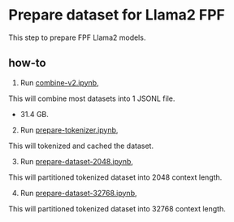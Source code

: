 # Prepare dataset for Llama2 FPF

This step to prepare FPF Llama2 models.

## how-to

1. Run [combine-v2.ipynb](combine-v2.ipynb),

This will combine most datasets into 1 JSONL file.

- 31.4 GB.

2. Run [prepare-tokenizer.ipynb](prepare-tokenizer.ipynb),

This will tokenized and cached the dataset.

3. Run [prepare-dataset-2048.ipynb](prepare-dataset-2048.ipynb),

This will partitioned tokenized dataset into 2048 context length.

4. Run [prepare-dataset-32768.ipynb](prepare-dataset-32768.ipynb),

This will partitioned tokenized dataset into 32768 context length.